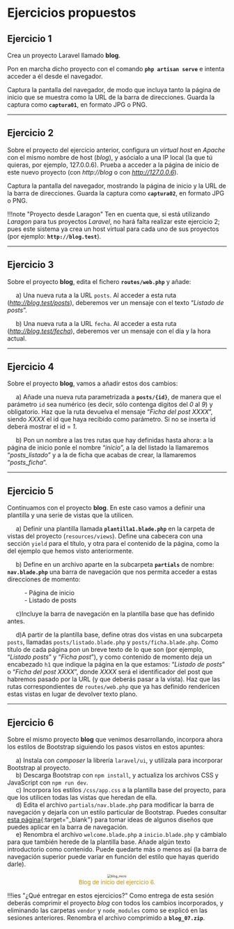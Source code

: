 # Ejercicios propuestos



## Ejercicio 1

Crea un proyecto Laravel llamado **blog**. 

Pon en marcha dicho proyecto con el comando **`php artisan serve`** e intenta acceder a él desde el navegador. 

Captura la pantalla del navegador, de modo que incluya tanto la página de inicio que se muestra como la URL de la barra de direcciones. Guarda la captura como **`captura01`**, en formato JPG o PNG.

<hr />

## Ejercicio 2

Sobre el proyecto del ejercicio anterior, configura un *virtual host* en *Apache* con el mismo nombre de host (*blog*), y asócialo a una IP local (la que tú quieras, por ejemplo, 127.0.0.6). Prueba a acceder a la página de inicio de este nuevo proyecto (con *http://blog* o con *http://127.0.0.6*). 

Captura la pantalla del navegador, mostrando la página de inicio y la URL de la barra de direcciones. Guarda la captura como **`captura02`**, en formato JPG o PNG. 

!!!note "Proyecto desde Laragon"
	Ten en cuenta que, si está utilizando *Laragon*  para tus proyectos *Laravel*, no hará falta realizar este ejercicio 2; pues  este sistema ya crea un host virtual para cada uno de sus proyectos (por ejemplo: **`http://blog.test`**).

<hr />

## Ejercicio 3

Sobre el proyecto **blog**, edita el fichero **`routes/web.php`** y añade:

&nbsp;&nbsp;&nbsp;&nbsp; a) Una nueva ruta a la URL `posts`. Al acceder a esta ruta (*http://blog.test/posts*), deberemos ver un mensaje con el texto “*Listado de posts*”.

&nbsp;&nbsp;&nbsp;&nbsp; b) Una nueva ruta a la URL `fecha`. Al acceder a esta ruta (*http://blog.test/fecha*), deberemos ver un mensaje con el día y la hora actual.

<hr />

## Ejercicio 4

Sobre el proyecto **blog**, vamos a añadir estos dos cambios:

&nbsp;&nbsp;&nbsp;&nbsp; a) Añade una nueva ruta parametrizada a **`posts/{id}`**, de manera que el parámetro `id` sea numérico (es decir, sólo contenga dígitos del *0* al *9*) y obligatorio. Haz que la ruta devuelva el mensaje “*Ficha del post XXXX*”, siendo *XXXX* el id que haya recibido como parámetro. Si no se inserta id deberá mostrar el id = *1*.

&nbsp;&nbsp;&nbsp;&nbsp; b) Pon un nombre a las tres rutas que hay definidas hasta ahora: a la página de inicio ponle el nombre “*inicio*”, a la del listado la llamaremos “*posts_listado*” y a la de ficha que acabas de crear, la llamaremos “*posts_ficha*”.


<hr /> 

## Ejercicio 5

Continuamos con el proyecto **blog**. En este caso vamos a definir una plantilla y una serie de vistas que la utilicen.

&nbsp;&nbsp;&nbsp;&nbsp; a) Definir una plantilla llamada **`plantilla1.blade.php`** en la carpeta de vistas del proyecto (`resources/views`). Define una cabecera con una sección `yield` para el título, y otra para el contenido de la página, como la del ejemplo que hemos visto anteriormente.

&nbsp;&nbsp;&nbsp;&nbsp; b) Define en un archivo aparte en la subcarpeta **`partials`** de nombre: **`nav.blade.php`** una barra de navegación que nos permita acceder a estas direcciones de momento:

&nbsp;&nbsp;&nbsp;&nbsp; &nbsp;&nbsp;&nbsp;&nbsp; - Página de inicio <br />
&nbsp;&nbsp;&nbsp;&nbsp; &nbsp;&nbsp;&nbsp;&nbsp; - Listado de posts

&nbsp;&nbsp;&nbsp;&nbsp; c)Incluye la barra de navegación en la plantilla base que has definido antes.

&nbsp;&nbsp;&nbsp;&nbsp; d)A partir de la plantilla base, define otras dos vistas en una subcarpeta `posts`, llamadas `posts/listado.blade.php` y `posts/ficha.blade.php`. Como título de cada página pon un breve texto de lo que son (por ejemplo, “*Listado posts*” y “*Ficha post*”), y como contenido de momento deja un encabezado `h1` que indique la página en la que estamos: “*Listado de posts*” o “*Ficha del post XXXX*”, donde *XXXX* será el identificador del post que habremos pasado por la URL (y que deberás pasar a la vista). Haz que las rutas correspondientes de `routes/web.php` que ya has definido rendericen estas vistas en lugar de devolver texto plano.

 <hr />

## Ejercicio 6

Sobre el mismo proyecto **blog** que venimos desarrollando, incorpora ahora los estilos de Bootstrap siguiendo los pasos vistos en estos apuntes:

&nbsp;&nbsp;&nbsp;&nbsp; a) Instala con *composer* la librería `laravel/ui`, y utilízala para incorporar Bootstrap al proyecto.<br />
&nbsp;&nbsp;&nbsp;&nbsp; b) Descarga Bootstrap con `npm install`, y actualiza los archivos CSS y JavaScript con `npm run dev`.<br />
&nbsp;&nbsp;&nbsp;&nbsp; c) Incorpora los estilos `/css/app.css` a la plantilla base del proyecto, para que los utilicen todas las vistas que heredan de ella.<br />
&nbsp;&nbsp;&nbsp;&nbsp; d) Edita el archivo `partials/nav.blade.php` para modificar la barra de navegación y dejarla con un estilo particular de Bootstrap. Puedes consultar [esta página](https://getbootstrap.com/docs/4.5/components/navbar/){:target="_blank"} para tomar ideas de algunos diseños que puedes aplicar en la barra de navegación.<br />
&nbsp;&nbsp;&nbsp;&nbsp; e) Renombra el archivo `welcome.blade.php` a `inicio.blade.php` y cámbialo para que también herede de la plantilla base. Añade algún texto introductorio como contenido. Puede quedarte más o menos así (la barra de navegación superior puede variar en función del estilo que hayas querido darle).

<div style="text-align: center;"><figure><img src="../../img/ut07/07_ac_blog_inicio.png" alt="blog_inicio" style="zoom:50%; border: 2px solid #fff2c9;" /><figcaption style="font-size: 13px; color: #bd8f04;">Blog de inicio del ejercicio 6.</figcaption></figure></div>


!!!ies "¿Qué entregar en estos ejercicios?"
	Como entrega de esta sesión deberás comprimir el proyecto *blog* con todos los cambios incorporados, y eliminando las carpetas `vendor` y `node_modules` como se explicó en las sesiones anteriores. Renombra el archivo comprimido a **`blog_07.zip`**.
